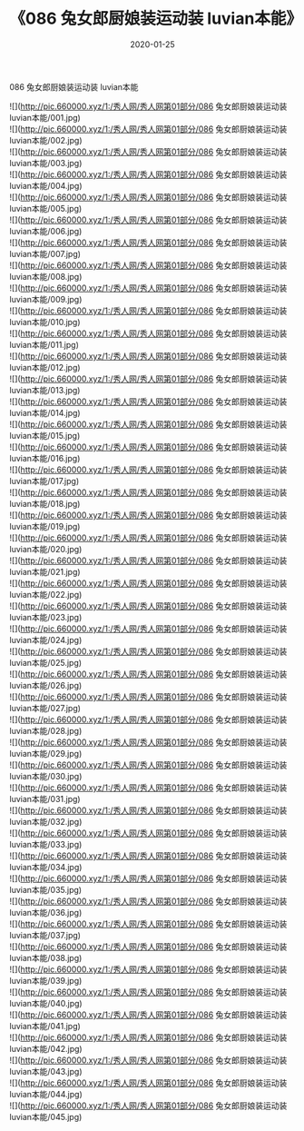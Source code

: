 ﻿---
layout: post
title:  《086 兔女郎厨娘装运动装 luvian本能》
date:   2020-01-25
img: http://pic.660000.xyz/1:/秀人网/秀人网第01部分/086 兔女郎厨娘装运动装 luvian本能/000.jpg
categories: [美女, 清纯, 唯美]
---

086 兔女郎厨娘装运动装 luvian本能

  ![](http://pic.660000.xyz/1:/秀人网/秀人网第01部分/086 兔女郎厨娘装运动装 luvian本能/001.jpg) <br> ![](http://pic.660000.xyz/1:/秀人网/秀人网第01部分/086 兔女郎厨娘装运动装 luvian本能/002.jpg) <br> ![](http://pic.660000.xyz/1:/秀人网/秀人网第01部分/086 兔女郎厨娘装运动装 luvian本能/003.jpg) <br> ![](http://pic.660000.xyz/1:/秀人网/秀人网第01部分/086 兔女郎厨娘装运动装 luvian本能/004.jpg) <br> ![](http://pic.660000.xyz/1:/秀人网/秀人网第01部分/086 兔女郎厨娘装运动装 luvian本能/005.jpg) <br> ![](http://pic.660000.xyz/1:/秀人网/秀人网第01部分/086 兔女郎厨娘装运动装 luvian本能/006.jpg) <br> ![](http://pic.660000.xyz/1:/秀人网/秀人网第01部分/086 兔女郎厨娘装运动装 luvian本能/007.jpg) <br> ![](http://pic.660000.xyz/1:/秀人网/秀人网第01部分/086 兔女郎厨娘装运动装 luvian本能/008.jpg) <br> ![](http://pic.660000.xyz/1:/秀人网/秀人网第01部分/086 兔女郎厨娘装运动装 luvian本能/009.jpg) <br> ![](http://pic.660000.xyz/1:/秀人网/秀人网第01部分/086 兔女郎厨娘装运动装 luvian本能/010.jpg) <br> ![](http://pic.660000.xyz/1:/秀人网/秀人网第01部分/086 兔女郎厨娘装运动装 luvian本能/011.jpg) <br> ![](http://pic.660000.xyz/1:/秀人网/秀人网第01部分/086 兔女郎厨娘装运动装 luvian本能/012.jpg) <br> ![](http://pic.660000.xyz/1:/秀人网/秀人网第01部分/086 兔女郎厨娘装运动装 luvian本能/013.jpg) <br> ![](http://pic.660000.xyz/1:/秀人网/秀人网第01部分/086 兔女郎厨娘装运动装 luvian本能/014.jpg) <br> ![](http://pic.660000.xyz/1:/秀人网/秀人网第01部分/086 兔女郎厨娘装运动装 luvian本能/015.jpg) <br> ![](http://pic.660000.xyz/1:/秀人网/秀人网第01部分/086 兔女郎厨娘装运动装 luvian本能/016.jpg) <br> ![](http://pic.660000.xyz/1:/秀人网/秀人网第01部分/086 兔女郎厨娘装运动装 luvian本能/017.jpg) <br> ![](http://pic.660000.xyz/1:/秀人网/秀人网第01部分/086 兔女郎厨娘装运动装 luvian本能/018.jpg) <br> ![](http://pic.660000.xyz/1:/秀人网/秀人网第01部分/086 兔女郎厨娘装运动装 luvian本能/019.jpg) <br> ![](http://pic.660000.xyz/1:/秀人网/秀人网第01部分/086 兔女郎厨娘装运动装 luvian本能/020.jpg) <br> ![](http://pic.660000.xyz/1:/秀人网/秀人网第01部分/086 兔女郎厨娘装运动装 luvian本能/021.jpg) <br> ![](http://pic.660000.xyz/1:/秀人网/秀人网第01部分/086 兔女郎厨娘装运动装 luvian本能/022.jpg) <br> ![](http://pic.660000.xyz/1:/秀人网/秀人网第01部分/086 兔女郎厨娘装运动装 luvian本能/023.jpg) <br> ![](http://pic.660000.xyz/1:/秀人网/秀人网第01部分/086 兔女郎厨娘装运动装 luvian本能/024.jpg) <br> ![](http://pic.660000.xyz/1:/秀人网/秀人网第01部分/086 兔女郎厨娘装运动装 luvian本能/025.jpg) <br> ![](http://pic.660000.xyz/1:/秀人网/秀人网第01部分/086 兔女郎厨娘装运动装 luvian本能/026.jpg) <br> ![](http://pic.660000.xyz/1:/秀人网/秀人网第01部分/086 兔女郎厨娘装运动装 luvian本能/027.jpg) <br> ![](http://pic.660000.xyz/1:/秀人网/秀人网第01部分/086 兔女郎厨娘装运动装 luvian本能/028.jpg) <br> ![](http://pic.660000.xyz/1:/秀人网/秀人网第01部分/086 兔女郎厨娘装运动装 luvian本能/029.jpg) <br> ![](http://pic.660000.xyz/1:/秀人网/秀人网第01部分/086 兔女郎厨娘装运动装 luvian本能/030.jpg) <br> ![](http://pic.660000.xyz/1:/秀人网/秀人网第01部分/086 兔女郎厨娘装运动装 luvian本能/031.jpg) <br> ![](http://pic.660000.xyz/1:/秀人网/秀人网第01部分/086 兔女郎厨娘装运动装 luvian本能/032.jpg) <br> ![](http://pic.660000.xyz/1:/秀人网/秀人网第01部分/086 兔女郎厨娘装运动装 luvian本能/033.jpg) <br> ![](http://pic.660000.xyz/1:/秀人网/秀人网第01部分/086 兔女郎厨娘装运动装 luvian本能/034.jpg) <br> ![](http://pic.660000.xyz/1:/秀人网/秀人网第01部分/086 兔女郎厨娘装运动装 luvian本能/035.jpg) <br> ![](http://pic.660000.xyz/1:/秀人网/秀人网第01部分/086 兔女郎厨娘装运动装 luvian本能/036.jpg) <br> ![](http://pic.660000.xyz/1:/秀人网/秀人网第01部分/086 兔女郎厨娘装运动装 luvian本能/037.jpg) <br> ![](http://pic.660000.xyz/1:/秀人网/秀人网第01部分/086 兔女郎厨娘装运动装 luvian本能/038.jpg) <br> ![](http://pic.660000.xyz/1:/秀人网/秀人网第01部分/086 兔女郎厨娘装运动装 luvian本能/039.jpg) <br> ![](http://pic.660000.xyz/1:/秀人网/秀人网第01部分/086 兔女郎厨娘装运动装 luvian本能/040.jpg) <br> ![](http://pic.660000.xyz/1:/秀人网/秀人网第01部分/086 兔女郎厨娘装运动装 luvian本能/041.jpg) <br> ![](http://pic.660000.xyz/1:/秀人网/秀人网第01部分/086 兔女郎厨娘装运动装 luvian本能/042.jpg) <br> ![](http://pic.660000.xyz/1:/秀人网/秀人网第01部分/086 兔女郎厨娘装运动装 luvian本能/043.jpg) <br> ![](http://pic.660000.xyz/1:/秀人网/秀人网第01部分/086 兔女郎厨娘装运动装 luvian本能/044.jpg) <br> ![](http://pic.660000.xyz/1:/秀人网/秀人网第01部分/086 兔女郎厨娘装运动装 luvian本能/045.jpg) <br>